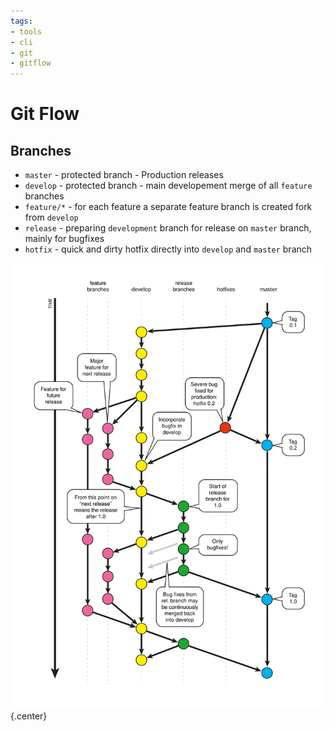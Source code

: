 ```yaml
---
tags:
- tools
- cli
- git
- gitflow
---
```

# Git Flow
## Branches

- `master` - protected branch - Production releases
- `develop` - protected branch - main developement merge of all `feature` branches
- `feature/*` - for each feature a separate feature branch is created fork from `develop`
- `release` - preparing `development` branch for release on `master` branch, mainly for bugfixes
- `hotfix` - quick and dirty hotfix directly into `develop` and `master` branch

![Git Flow](img/git-flow.svg){.center}
